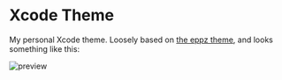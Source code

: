 # Xcode Theme

My personal Xcode theme. Loosely based on [the eppz theme][eppz], and looks something like this:

![preview](../master/preview.png)


[eppz]: https://github.com/eppz/iOS.Library.eppz_xCode
